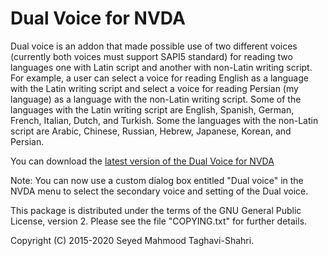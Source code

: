 # Dual Voice for NVDA #

Dual voice is an addon that made possible use of two different voices (currently both voices must support SAPI5 standard) for reading two languages one with Latin script and another with non-Latin writing script. For example, a user can select a voice for reading English as a language with the Latin writing script and select a voice for reading Persian (my language) as a language with the non-Latin writing script. 
Some of the languages with the Latin writing script are English, Spanish, German, French, Italian, Dutch, and Turkish. 
Some the languages with the non-Latin script are Arabic, Chinese, Russian, Hebrew, Japanese, Korean, and Persian.

You can download the [latest version of the Dual Voice for NVDA](https://github.com/Mahmood-Taghavi/dual_voice/releases/download/v4.7/dual_voice-4.7.nvda-addon)

Note: You can now use a custom dialog box entitled "Dual voice" in the NVDA menu to select the secondary voice and setting of the Dual voice.

This package is distributed under the terms of the GNU General Public License, version 2. Please see the file "COPYING.txt" for further details.

Copyright (C) 2015-2020 Seyed Mahmood Taghavi-Shahri.
